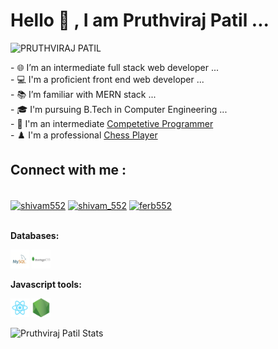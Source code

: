 <h1>
Hello 👋 , I am Pruthviraj Patil ... 
</h1>
<p align="left"> <img src="https://komarev.com/ghpvc/?username=pruthvirajp04&label=Profile%20views&color=0e75b6&style=flat" alt="PRUTHVIRAJ PATIL" /> </p>
- 🌐 I’m an intermediate full stack web developer ... <br>
- 💻 I'm a proficient front end web developer ... <br>
- 📚 I’m familiar with MERN stack ...<br>
- 🎓 I'm pursuing B.Tech in Computer Engineering ...<br>
- 🌸 I'm an intermediate <a href = "https://www.codechef.com/users/pruthvirajp">Competetive Programmer </a> <br>
- ♟️  I'm a professional <a href = "https://www.chess.com/member/pruthvirajpatil04" > Chess Player </a> <br>
<h2> Connect with me :   </h1>

<br> 
<a href="https://linkedin.com/in/pruthviraj-patil-a76962210/pruthviraj-patil-a76962210/" target="blank"><img align="center" src="https://cdn.jsdelivr.net/npm/simple-icons@3.0.1/icons/linkedin.svg" alt="shivam552" height="30" width="40" /></a>
<a href="https://instagram.com/pruthvi905" target="blank"><img align="center" src="https://cdn.jsdelivr.net/npm/simple-icons@3.0.1/icons/instagram.svg" alt="shivam_552" height="30" width="40" /></a>
<a href="https://www.codechef.com/users/pruthvirajp" target="blank"><img align="center" src="https://cdn.jsdelivr.net/npm/simple-icons@3.1.0/icons/codechef.svg" alt="ferb552" height="30" width="40" /></a> 
 
  
  <br>
  <br>
  
**Databases:**

<code><img height="30" src="https://raw.githubusercontent.com/github/explore/80688e429a7d4ef2fca1e82350fe8e3517d3494d/topics/mysql/mysql.png"></code>
<code><img height="30" src="https://raw.githubusercontent.com/github/explore/80688e429a7d4ef2fca1e82350fe8e3517d3494d/topics/mongodb/mongodb.png"></code>


**Javascript tools:**

<code><img height="30" src="https://raw.githubusercontent.com/github/explore/80688e429a7d4ef2fca1e82350fe8e3517d3494d/topics/react/react.png"></code>
<code><img height="30" src="https://raw.githubusercontent.com/github/explore/80688e429a7d4ef2fca1e82350fe8e3517d3494d/topics/nodejs/nodejs.png"></code>  



<img src="https://github-readme-stats.vercel.app/api?username=pruthvirajp04&&show_icons=true&title_color=ffffff&icon_color=bb2acf&text_color=daf7dc&bg_color=151515" alt="Pruthviraj Patil Stats">
